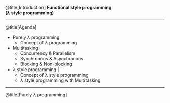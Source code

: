 @title[Introduction]
__Functional style programming__<br />
__(λ style programming)__

---
@title[Agenda]

- Purely λ programming
    - Concept of λ programming
- Multitasking |
    - Concurrency & Parallelism
    - Synchronous & Asynchronous
    - Blocking & Non-blocking
- λ style programming |
    - Concept of λ style programming
    - λ style programming with Multitasking

---
@title[Purely λ programming]
